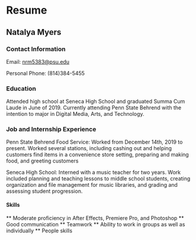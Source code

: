 # Resume
## Natalya Myers
### Contact Information
Email: nrm5383@psu.edu

Personal Phone: (814)384-5455

### Education
Attended high school at Seneca High School and graduated Summa Cum Laude in June of 2019. Currently attending Penn State Behrend with the intention to major in Digital Media, Arts, and Technology.

### Job and Internship Experience
Penn State Behrend Food Service: Worked from December 14th, 2019 to present. Worked several stations, including cashing out and helping customers find items in a convenience store setting, preparing and making food, and greeting customers

Seneca High School: Interned with a music teacher for two years. Work included planning and teaching lessons to middle school students, creating organization and file management for music libraries, and grading and assessing student progression.

#### Skills
** Moderate proficiency in After Effects, Premiere Pro, and Photoshop
** Good communication
** Teamwork
** Ability to work in groups as well as individually
** People skills
